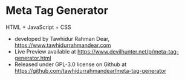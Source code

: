 # Meta Tag Generator <br>
HTML + JavaScript + CSS <br>
* developed by Tawhidur Rahman Dear, https://www.tawhidurrahmandear.com <br>
* Live Preview available at https://www.devilhunter.net/p/meta-tag-generator.html <br>
* Released under GPL-3.0 license on Github at https://github.com/tawhidurrahmandear/meta-tag-generator 
